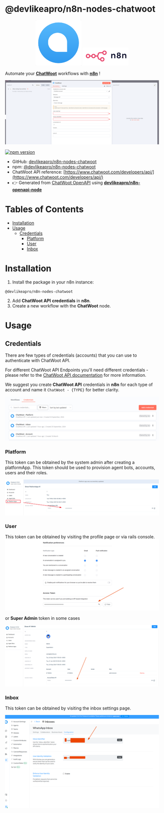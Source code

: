 # @devlikeapro/n8n-nodes-chatwoot

<p align="center">
  <img src="./chatwoot.png" width='150px'/>
  <img src="./n8n.png" width='150px'/>
</p>

Automate your
[**ChatWoot**](https://www.chatwoot.com/)
workflows with
[**n8n**](https://n8n.io/)
!

![screenshot](node.png)

[![npm version](https://img.shields.io/npm/v/@devlikeapro/n8n-nodes-chatwoot.svg)](https://www.npmjs.com/package/@devlikeapro/n8n-nodes-chatwoot)

- GitHub: [devlikeapro/n8n-nodes-chatwoot](http://github.com/devlikeapro/n8n-nodes-chatwoot)
- npm: [@devlikeapro/n8n-nodes-chatwoot](https://www.npmjs.com/package/@devlikeapro/n8n-nodes-chatwoot)
- ChatWoot API reference: [https://www.chatwoot.com/developers/api/](https://www.chatwoot.com/developers/api/)
- 👉 Generated from
  [ChatWoot OpenAPI](https://www.chatwoot.com/developers/api/)
  using [**devlikeapro/n8n-openapi-node**](https://github.com/devlikeapro/n8n-openapi-node)

# Tables of Contents

<!-- toc -->

- [Installation](#installation)
- [Usage](#usage)
  * [Credentials](#credentials)
    + [Platform](#platform)
    + [User](#user)
    + [Inbox](#inbox)

<!-- tocstop -->

# Installation
1. Install the package in your n8n instance:

```
@devlikeapro/n8n-nodes-chatwoot
```

2. Add **ChatWoot API** **credentials** in **n8n**.
3. Create a new workflow with the **ChatWoot** node.

# Usage
## Credentials
There are few types of credentials (accounts) that you can use to authenticate with ChatWoot API.

For different ChatWoot API Endpoints you'll need different credentials - please
refer to the [ChatWoot API documentation](https://www.chatwoot.com/developers/api/) for more information.

We suggest you create **ChatWoot API** credentials in **n8n** for each type of account and name it `ChatWoot - {TYPE}` 
for better clarity.

![](./screenshots/n8n-credentials.png)

### Platform
This token can be obtained by the system admin after creating a platformApp. This token should be used to provision agent bots, accounts, users and their roles.

![](./screenshots/chatwoot-platform-token.png)

### User
This token can be obtained by visiting the profile page or via rails console.
![](./screenshots/chatwoot-profile-token.png)

or **Super Admin** token in some cases

![](./screenshots/chatwoot-admin-token.png)

### Inbox
This token can be obtained by visiting the inbox settings page.

![](./screenshots/chatwoot-inbox-token.png)


